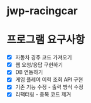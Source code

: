# jwp-racingcar

# 프로그램 요구사항

- [x] 자동차 경주 코드 가져오기
- [x] 웹 요청/응답 구현하기
- [x] DB 연동하기
- [x] 게임 플레이 이력 조회 API 구현
- [x] 기존 기능 수정 - 출력 방식 수정
- [x] 리팩터링 - 중복 코드 제거
